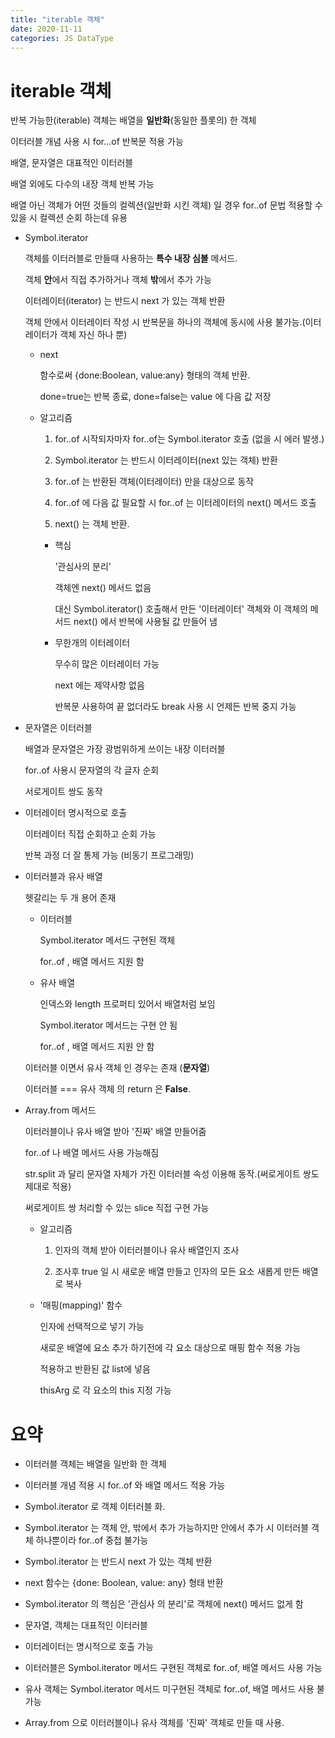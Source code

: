 ```yaml
---
title: "iterable 객체"
date: 2020-11-11
categories: JS DataType
---
```


# iterable 객체

반복 가능한(iterable) 객체는 배열을 **일반화**(동일한 플롯의) 한 객체

이터러블 개념 사용 시 for...of 반복문 적용 가능

배열, 문자열은 대표적인 이터러블

배열 외에도 다수의 내장 객체 반복 가능

배열 아닌 객체가 어떤 것들의 컬렉션(일반화 시킨 객체) 일 경우 for..of 문법 적용할 수 있을 시 컬렉션 순회 하는데 유용

- Symbol.iterator

  객체를 이터러블로 만들때 사용하는 **특수 내장 심볼** 메서드.

  객체 **안**에서 직접 추가하거나 객체 **밖**에서 추가 가능

  이터레이터(iterator) 는 반드시 next 가 있는 객체 반환

  객체 안에서 이터레이터 작성 시 반복문을 하나의 객체에 동시에 사용 불가능.(이터레이터가 객체 자신 하나 뿐)

  - next

    함수로써 {done:Boolean, value:any} 형태의 객체 반환.

    done=true는 반복 종료, done=false는 value 에 다음 값 저장

  - 알고리즘

    1. for..of 시작되자마자 for..of는 Symbol.iterator 호출 (없을 시 에러 발생.)

    2. Symbol.iterator 는 반드시 이터레이터(next 있는 객체) 반환

    3. for..of 는 반환된 객체(이터레이터) 만을 대상으로 동작

    4. for..of 에 다음 값 필요할 시 for..of 는 이터레이터의 next() 메서드 호출

    5. next() 는 객체 반환.

    - 핵심

      '관심사의 분리'

      객체엔 next() 메서드 없음

      대신 Symbol.iterator() 호출해서 만든 '이터레이터' 객체와 이 객체의 메서드 next() 에서 반복에 사용될 값 만들어 냄

    - 무한개의 이터레이터

      무수히 많은 이터레이터 가능

      next 에는 제약사항 없음

      반복문 사용하여 끝 없더라도 break 사용 시 언제든 반복 중지 가능

- 문자열은 이터러블

  배열과 문자열은 가장 광범위하게 쓰이는 내장 이터러블

  for..of 사용시 문자열의 각 글자 순회

  서로게이트 쌍도 동작

- 이터레이터 명시적으로 호출

  이터레이터 직접 순회하고 순회 가능

  반복 과정 더 잘 통제 가능 (비동기 프로그래밍)

- 이터러블과 유사 배열

  헷갈리는 두 개 용어 존재

  - 이터러블

    Symbol.iterator 메서드 구현된 객체

    for..of , 배열 메서드 지원 함

  - 유사 배열

    인덱스와 length 프로퍼티 있어서 배열처럼 보임

    Symbol.iterator 메서드는 구현 안 됨

    for..of , 배열 메서드 지원 안 함

  이터러블 이면서 유사 객체 인 경우는 존재 (**문자열**)

  이터러블 === 유사 객체 의 return 은 **False**.

- Array.from 메서드

  이터러블이나 유사 배열 받아 '진짜' 배열 만들어줌

  for..of 나 배열 메서드 사용 가능해짐

  str.split 과 달리 문자열 자체가 가진 이터러블 속성 이용해 동작.(써로게이트 쌍도 제대로 적용)

  써로게이트 쌍 처리할 수 있는 slice 직접 구현 가능

  - 알고리즘

    1. 인자의 객체 받아 이터러블이나 유사 배열인지 조사

    2. 조사후 true 일 시 새로운 배열 만들고 인자의 모든 요소 새롭게 만든 배열로 복사

  - '매핑(mapping)' 함수

    인자에 선택적으로 넣기 가능

    새로운 배열에 요소 추가 하기전에 각 요소 대상으로 매핑 함수 적용 가능

    적용하고 반환된 값 list에 넣음

    thisArg 로 각 요소의 this 지정 가능

# 요약

- 이터러블 객체는 배열을 일반화 한 객체

- 이터러블 개념 적용 시 for..of 와 배열 메서드 적용 가능

- Symbol.iterator 로 객체 이터러블 화.

- Symbol.iterator 는 객체 안, 밖에서 추가 가능하지만 안에서 추가 시 이터러블 객체 하나뿐이라 for..of 중첩 불가능

- Symbol.iterator 는 반드시 next 가 있는 객체 반환

- next 함수는 {done: Boolean, value: any} 형태 반환

- Symbol.iterator 의 핵심은 '관심사 의 분리'로 객체에 next() 메서드 없게 함

- 문자열, 객체는 대표적인 이터러블

- 이터레이터는 명시적으로 호출 가능

- 이터러블은 Symbol.iterator 메서드 구현된 객체로 for..of, 배열 메서드 사용 가능

- 유사 객체는 Symbol.iterator 메서드 미구현된 객체로 for..of, 배열 메서드 사용 불가능

- Array.from 으로 이터러블이나 유사 객체를 '진짜' 객체로 만들 때 사용.

